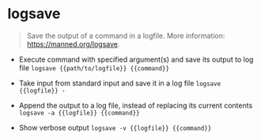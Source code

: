 # logsave
> Save the output of a command in a logfile.
> More information: <https://manned.org/logsave>.

- Execute command with specified argument(s) and save its output to log file
`logsave {{path/to/logfile}} {{command}}`

- Take input from standard input and save it in a log file
`logsave {{logfile}} -`

- Append the output to a log file, instead of replacing its current contents
`logsave -a {{logfile}} {{command}}`

- Show verbose output
`logsave -v {{logfile}} {{command}}`
